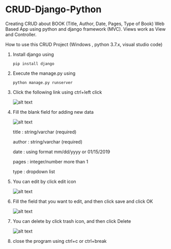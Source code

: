 # CRUD-Django-Python
Creating CRUD about BOOK (Title, Author, Date, Pages, Type of Book) Web Based App using python and django framework (MVC).
Views work as View and Controller.

How to use this CRUD Project (Windows , python 3.7.x, visual studio code)

1. Install django using 
    ```
    pip install django
    ```
2. Execute the manage.py using
    ```
    python manage.py runserver
    ```
3. Click the following link using ctrl+left click

    ![alt text](https://i.ibb.co/KG9yMdH/instruksi.png)
    
4. Fill the blank field for adding new data

    ![alt text](https://i.ibb.co/wLVBCv5/insert.png)
    
    
    title : string/varchar (required)
    
    author : string/varchar (required)
    
    date : using format mm/dd/yyyy or 01/15/2019
    
    pages : integer/number more than 1
    
    type : dropdown list
    
5. You can edit by click edit icon
  
    ![alt text](https://i.ibb.co/gVKywrm/edit1.png)
    
6. Fill the field that you want to edit, and then click save and click OK

     ![alt text](https://i.ibb.co/DYfqVPL/edit2.png)

7. You can delete by click trash icon, and then click Delete

    ![alt text](https://i.ibb.co/7GSQL27/delete.png)
    
8. close the program using ctrl+c or ctrl+break

